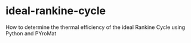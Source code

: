 # ideal-rankine-cycle
How to determine the thermal efficiency of the ideal Rankine Cycle using Python and PYroMat
